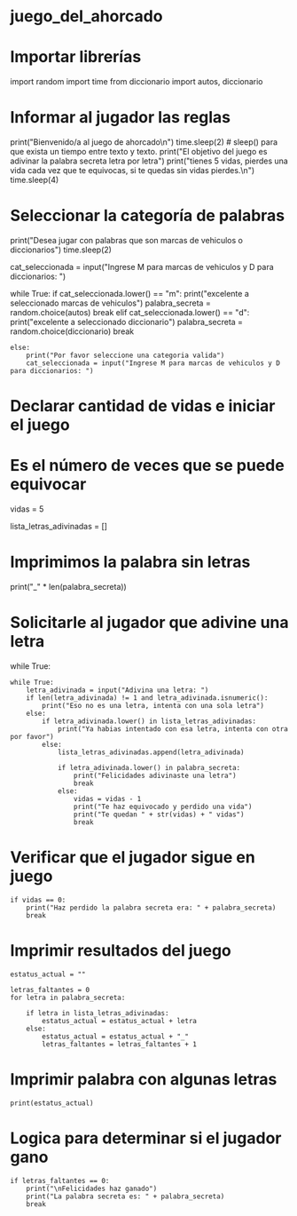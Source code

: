 # juego_del_ahorcado

# Importar librerías

import random
import time
from diccionario import autos, diccionario

# Informar al jugador las reglas

print("Bienvenido/a al juego de ahorcado\n")
time.sleep(2)  # sleep() para que exista un tiempo entre texto y texto.
print("El objetivo del juego es adivinar la palabra secreta letra por letra")
print("tienes 5 vidas, pierdes una vida cada vez que te equivocas, si te quedas sin vidas pierdes.\n")
time.sleep(4)

# Seleccionar la categoría de palabras

print("Desea jugar con palabras que son marcas de vehiculos o diccionarios")
time.sleep(2)

cat_seleccionada = input("Ingrese M para marcas de vehiculos y D para diccionarios: ")

while True:
    if cat_seleccionada.lower() == "m":
        print("excelente a seleccionado marcas de vehiculos")
        palabra_secreta = random.choice(autos)
        break
    elif cat_seleccionada.lower() == "d":
        print("excelente a seleccionado diccionario")
        palabra_secreta = random.choice(diccionario)
        break

    else:
        print("Por favor seleccione una categoria valida")
        cat_seleccionada = input("Ingrese M para marcas de vehiculos y D para diccionarios: ")


# Declarar cantidad de vidas e iniciar el juego

# Es el número de veces que se puede equivocar
vidas = 5

lista_letras_adivinadas = []

# Imprimimos la palabra sin letras
print("_" * len(palabra_secreta))

# Solicitarle al jugador que adivine una letra
while True:

    while True:
        letra_adivinada = input("Adivina una letra: ")
        if len(letra_adivinada) != 1 and letra_adivinada.isnumeric():
            print("Eso no es una letra, intenta con una sola letra")
        else:
            if letra_adivinada.lower() in lista_letras_adivinadas:
                print("Ya habias intentado con esa letra, intenta con otra por favor")
            else:
                lista_letras_adivinadas.append(letra_adivinada)

                if letra_adivinada.lower() in palabra_secreta:
                    print("Felicidades adivinaste una letra")
                    break
                else:
                    vidas = vidas - 1
                    print("Te haz equivocado y perdido una vida")
                    print("Te quedan " + str(vidas) + " vidas")
                    break

# Verificar que el jugador sigue en juego
    if vidas == 0:
        print("Haz perdido la palabra secreta era: " + palabra_secreta)
        break

# Imprimir resultados del juego
    estatus_actual = ""

    letras_faltantes = 0
    for letra in palabra_secreta:

        if letra in lista_letras_adivinadas:
            estatus_actual = estatus_actual + letra
        else:
            estatus_actual = estatus_actual + "_"
            letras_faltantes = letras_faltantes + 1

# Imprimir palabra con algunas letras
    print(estatus_actual)

# Logica para determinar si el jugador gano
    if letras_faltantes == 0:
        print("\nFelicidades haz ganado")
        print("La palabra secreta es: " + palabra_secreta)
        break
